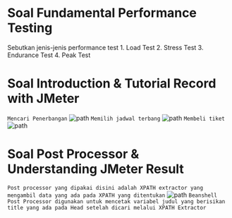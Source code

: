 # Soal Fundamental Performance Testing
Sebutkan jenis-jenis performance test
    1. Load Test
    2. Stress Test
    3. Endurance Test
    4. Peak Test

# Soal Introduction & Tutorial Record with JMeter
```Mencari Penerbangan```
![path](assets/mencari%20penerbangan.png)
```Memilih jadwal terbang```
![path](assets/memilih%20jadwal.png)
```Membeli tiket```
![path](assets/mencari%20penerbangan.png)

# Soal Post Processor & Understanding JMeter Result
```Post processor yang dipakai disini adalah XPATH extractor yang mengambil data yang ada pada XPATH yang ditentukan```
![path](assets/postpro.png)
```Beanshell Post Processor digunakan untuk mencetak variabel judul yang berisikan title yang ada pada Head setelah dicari melalui XPATH Extractor```

